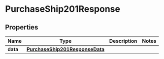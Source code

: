 

# PurchaseShip201Response



## Properties

| Name | Type | Description | Notes |
|------------ | ------------- | ------------- | -------------|
|**data** | [**PurchaseShip201ResponseData**](PurchaseShip201ResponseData.md) |  |  |



